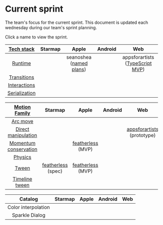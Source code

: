 # Current sprint

The team's focus for the current sprint. This document is updated each wednesday during our team's sprint planning.

Click a name to view the sprint.

| [Tech stack](https://material-motion.gitbooks.io/material-motion-starmap/content/specifications/#tech-stack)    | Starmap | Apple | Android | Web |
|:-------------:|:-------:|:-----:|:-------:|:---:|
| [Runtime](https://material-motion.gitbooks.io/material-motion-starmap/content/specifications/runtime/)       | &nbsp;  | seanoshea ([named plans](https://github.com/material-motion/material-motion-runtime-objc/projects/4)) | &nbsp; | appsforartists ([TypeScript MVP](https://github.com/material-motion/material-motion-experiments-js/milestone/11)) |
| [Transitions](https://material-motion.gitbooks.io/material-motion-starmap/content/specifications/transitions.html)   | &nbsp; | &nbsp; | &nbsp; | &nbsp; |
| [Interactions](https://material-motion.gitbooks.io/material-motion-starmap/content/specifications/interactions.html)  | &nbsp; | &nbsp; | &nbsp; | &nbsp; |
| [Serialization](https://material-motion.gitbooks.io/material-motion-starmap/content/specifications/serialization.html) | &nbsp; | &nbsp; | &nbsp; | &nbsp; |

| [Motion Family](https://material-motion.gitbooks.io/material-motion-starmap/content/specifications/motion-family.html)       | Starmap | Apple  | Android | Web    |
|:-------------------:|:-------:|:------:|:-------:|:------:|
| [Arc move](https://material-motion.gitbooks.io/material-motion-starmap/content/specifications/motion_family/arc_move.html)            |  &nbsp; | &nbsp; | &nbsp; | &nbsp; |
| [Direct manipulation](https://material-motion.gitbooks.io/material-motion-starmap/content/specifications/motion_family/direct_manipulation.html) |  &nbsp; | &nbsp; | &nbsp;| [appsforartists](https://github.com/material-motion/material-motion-experiments-js/projects/1) (prototype) |
| [Momentum conservation](https://material-motion.gitbooks.io/material-motion-starmap/content/specifications/motion_family/momentum_conservation.html) | &nbsp; | [featherless](https://github.com/material-motion/material-motion-family-pop-swift/projects/1) (MVP) | &nbsp; | &nbsp; |
| [Physics](https://material-motion.gitbooks.io/material-motion-starmap/content/specifications/motion_family/physics.html)             |  &nbsp; | &nbsp; |  &nbsp; | &nbsp; |
| [Tween](https://material-motion.gitbooks.io/material-motion-starmap/content/specifications/motion_family/tween.html)               |  [featherless](https://github.com/material-motion/material-motion-starmap/projects/1) (spec) | [featherless](https://github.com/material-motion/material-motion-family-coreanimation-swift/projects/1) (MVP) |  &nbsp; | &nbsp; |
| [Timeline tween](https://material-motion.gitbooks.io/material-motion-starmap/content/specifications/motion_family/timeline_tween.html)      |  &nbsp; | &nbsp; |  &nbsp; | &nbsp; |

| Catalog | Starmap | Apple  | Android | Web    |
|:-------:|:------:|:------:|:-------:|:------:|
|  Color interpolation | &nbsp; | &nbsp; | &nbsp; | &nbsp; |
|  Sparkle Dialog | &nbsp; | &nbsp; |  &nbsp; | &nbsp; |
